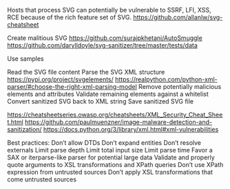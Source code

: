 Hosts that process SVG can potentially be vulnerable to SSRF, LFI, XSS, RCE because of the rich feature set of SVG.
https://github.com/allanlw/svg-cheatsheet

Create malitious SVG https://github.com/surajpkhetani/AutoSmuggle
https://github.com/darylldoyle/svg-sanitizer/tree/master/tests/data

Use samples

Read the SVG file content
Parse the SVG XML structure
    https://pypi.org/project/svgelements/
    https://realpython.com/python-xml-parser/#choose-the-right-xml-parsing-model
Remove potentially malicious elements and attributes
Validate remaining elements against a whitelist
Convert sanitized SVG back to XML string
Save sanitized SVG file

https://cheatsheetseries.owasp.org/cheatsheets/XML_Security_Cheat_Sheet.html
https://github.com/paulmuenzner/image-malware-detection-and-sanitization/
https://docs.python.org/3/library/xml.html#xml-vulnerabilities

Best practices:
    Don’t allow DTDs
    Don’t expand entities
    Don’t resolve externals
    Limit parse depth
    Limit total input size
    Limit parse time
    Favor a SAX or iterparse-like parser for potential large data
    Validate and properly quote arguments to XSL transformations and XPath queries
    Don’t use XPath expression from untrusted sources
    Don’t apply XSL transformations that come untrusted sources


